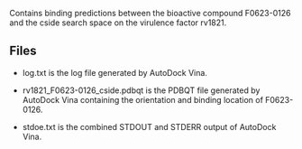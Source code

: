 Contains binding predictions between the bioactive compound F0623-0126 and the cside search space on the virulence factor rv1821.

## Files

- log.txt is the log file generated by AutoDock Vina.

- rv1821_F0623-0126_cside.pdbqt is the PDBQT file generated by AutoDock Vina containing the orientation and binding location of F0623-0126.

- stdoe.txt is the combined STDOUT and STDERR output of AutoDock Vina.

